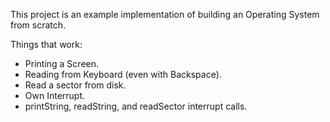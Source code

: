 This project is an example implementation of building an Operating System from scratch.

Things that work:
 - Printing a Screen.
 - Reading from Keyboard (even with Backspace).
 - Read a sector from disk.
 - Own Interrupt.
 - printString, readString, and readSector interrupt calls.
